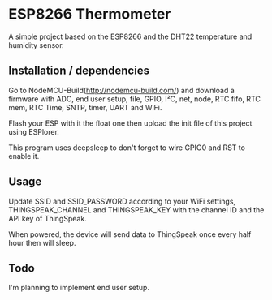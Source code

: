 # ESP8266 Thermometer

A simple project based on the ESP8266 and the DHT22 temperature and humidity sensor.

## Installation / dependencies

Go to NodeMCU-Build(http://nodemcu-build.com/) and download a firmware with ADC, end user setup, file, GPIO, I²C, net, node, RTC fifo, RTC mem, RTC Time, SNTP, timer, UART and WiFi.

Flash your ESP with it the float one then upload the init file of this project using ESPlorer.

This program uses deepsleep to don't forget to wire GPIO0 and RST to enable it.

## Usage

Update SSID and SSID_PASSWORD according to your WiFi settings, THINGSPEAK_CHANNEL and THINGSPEAK_KEY with the channel ID and the API key of ThingSpeak.

When powered, the device will send data to ThingSpeak once every half hour then will sleep.

## Todo

I'm planning to implement end user setup.
